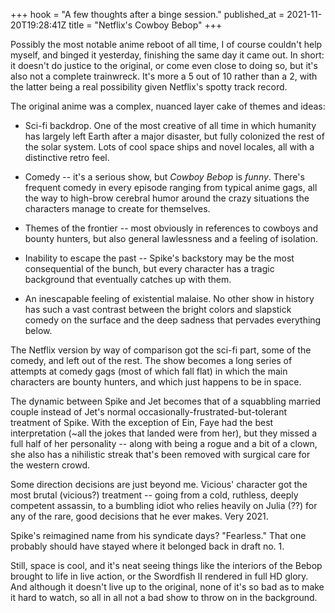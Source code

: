 +++
hook = "A few thoughts after a binge session."
published_at = 2021-11-20T19:28:41Z
title = "Netflix's Cowboy Bebop"
+++

Possibly the most notable anime reboot of all time, I of course couldn't help myself, and binged it yesterday, finishing the same day it came out. In short: it doesn't do justice to the original, or come even close to doing so, but it's also not a complete trainwreck. It's more a 5 out of 10 rather than a 2, with the latter being a real possibility given Netflix's spotty track record.

The original anime was a complex, nuanced layer cake of themes and ideas:

* Sci-fi backdrop. One of the most creative of all time in which humanity has largely left Earth after a major disaster, but fully colonized the rest of the solar system. Lots of cool space ships and novel locales, all with a distinctive retro feel.

* Comedy -- it's a serious show, but _Cowboy Bebop_ is _funny_. There's frequent comedy in every episode ranging from typical anime gags, all the way to high-brow cerebral humor around the crazy situations the characters manage to create for themselves.

* Themes of the frontier -- most obviously in references to cowboys and bounty hunters, but also general lawlessness and a feeling of isolation.

* Inability to escape the past -- Spike's backstory may be the most consequential of the bunch, but every character has a tragic background that eventually catches up with them.

* An inescapable feeling of existential malaise. No other show in history has such a vast contrast between the bright colors and slapstick comedy on the surface and the deep sadness that pervades everything below.

The Netflix version by way of comparison got the sci-fi part, some of the comedy, and left out of the rest. The show becomes a long series of attempts at comedy gags (most of which fall flat) in which the main characters are bounty hunters, and which just happens to be in space.

The dynamic between Spike and Jet becomes that of a squabbling married couple instead of Jet's normal occasionally-frustrated-but-tolerant treatment of Spike. With the exception of Ein, Faye had the best interpretation (~all the jokes that landed were from her), but they missed a full half of her personality -- along with being a rogue and a bit of a clown, she also has a nihilistic streak that's been removed with surgical care for the western crowd.

Some direction decisions are just beyond me. Vicious' character got the most brutal (vicious?) treatment -- going from a cold, ruthless, deeply competent assassin, to a bumbling idiot who relies heavily on Julia (??) for any of the rare, good decisions that he ever makes. Very 2021.

Spike's reimagined name from his syndicate days? "Fearless." That one probably should have stayed where it belonged back in draft no. 1.

Still, space is cool, and it's neat seeing things like the interiors of the Bebop brought to life in live action, or the Swordfish II rendered in full HD glory. And although it doesn't live up to the original, none of it's so bad as to make it hard to watch, so all in all not a bad show to throw on in the background.
